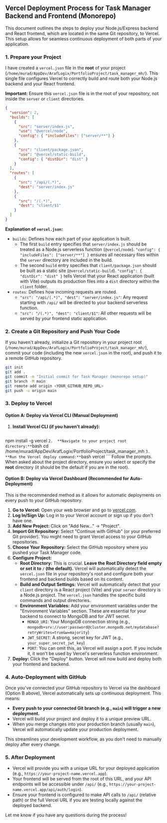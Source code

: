 ## Vercel Deployment Process for Task Manager Backend and Frontend (Monorepo)

This document outlines the steps to deploy your Node.js/Express backend and React frontend, which are located in the same Git repository, to Vercel. This setup allows for seamless continuous deployment of both parts of your application.

### 1. Prepare your Project

I have created a `vercel.json` file in the **root** of your project (`/home/murad/AppDev/ArafLogix/PortfolioProject/task_manager_mh/`). This single file configures Vercel to correctly build and route both your Node.js backend and your React frontend.

**Important:** Ensure this `vercel.json` file is in the root of your repository, not inside the `server` or `client` directories.

```json
{
  "version": 2,
  "builds": [
    {
      "src": "server/index.js",
      "use": "@vercel/node",
      "config": { "includeFiles": ["server/**"] }
    },
    {
      "src": "client/package.json",
      "use": "@vercel/static-build",
      "config": { "distDir": "dist" }
    }
  ],
  "routes": [
    {
      "src": "/api/(.*)",
      "dest": "server/index.js"
    },
    {
      "src": "/(.*)",
      "dest": "client/$1"
    }
  ]
}
```

**Explanation of `vercel.json`:**
*   `builds`: Defines how each part of your application is built.
    *   The first `build` entry specifies that `server/index.js` should be treated as a Node.js serverless function (`@vercel/node`). `"config": { "includeFiles": ["server/**"] }` ensures all necessary files within the `server` directory are included in the build.
    *   The second `build` entry specifies that `client/package.json` should be built as a static site (`@vercel/static-build`). `"config": { "distDir": "dist" }` tells Vercel that your React application (built with Vite) outputs its production files into a `dist` directory within the `client` folder.
*   `routes`: Defines how incoming requests are routed.
    *   `"src": "/api/(.*)", "dest": "server/index.js"`: Any request starting with `/api/` will be directed to your backend serverless function.
    *   `"src": "/(.*)", "dest": "client/$1"`: All other requests will be served by your frontend static application.

### 2. Create a Git Repository and Push Your Code

If you haven't already, initialize a Git repository in your project root (`/home/murad/AppDev/ArafLogix/PortfolioProject/task_manager_mh/`), commit your code (including the new `vercel.json` in the root), and push it to a remote GitHub repository.

```bash
git init
git add .
git commit -m "Initial commit for Task Manager (monorepo setup)"
git branch -M main
git remote add origin <YOUR_GITHUB_REPO_URL>
git push -u origin main
```

### 3. Deploy to Vercel

#### Option A: Deploy via Vercel CLI (Manual Deployment)

1.  **Install Vercel CLI (if you haven't already):**
    ```bash
npm install -g vercel
    ```
2.  **Navigate to your project root directory:**
    ```bash
cd /home/murad/AppDev/ArafLogix/PortfolioProject/task_manager_mh
    ```
3.  **Run the Vercel deploy command:**
    ```bash
vercel
    ```
    Follow the prompts. When asked about the project directory, ensure you select or specify the **root** directory (it should be the default if you are in the root).

#### Option B: Deploy via Vercel Dashboard (Recommended for Auto-Deployment)

This is the recommended method as it allows for automatic deployments on every push to your GitHub repository.

1.  **Go to Vercel:** Open your web browser and go to [vercel.com](https://vercel.com/).
2.  **Log In/Sign Up:** Log in to your Vercel account or sign up if you don't have one.
3.  **Add New Project:** Click on "Add New..." -> "Project".
4.  **Import Git Repository:** Select "Continue with GitHub" (or your preferred Git provider). You might need to grant Vercel access to your GitHub repositories.
5.  **Choose Your Repository:** Select the GitHub repository where you pushed your Task Manager code.
6.  **Configure Project:**
    *   **Root Directory:** This is crucial. **Leave the Root Directory field empty or set it to `/` (the default).** Vercel will automatically detect the `vercel.json` file in your repository's root and configure both your frontend and backend builds based on its content.
    *   **Build and Output Settings:** Vercel will automatically detect that your `client` directory is a React project (Vite) and your `server` directory is a Node.js project. The `vercel.json` handles the specific build commands and output directories.
    *   **Environment Variables:** Add your environment variables under the "Environment Variables" section. These are essential for your backend to connect to MongoDB and for JWT secret.
        *   `MONGO_URI`: Your MongoDB connection string (e.g., `mongodb+srv://user:password@cluster.mongodb.net/mydatabase?retryWrites=true&w=majority`)
        *   `JWT_SECRET`: A strong, secret key for JWT (e.g., `your_super_secret_jwt_key`)
        *   `PORT`: You can omit this, as Vercel will assign a port. If you include it, it won't be used by Vercel's serverless function environment.
7.  **Deploy:** Click the "Deploy" button. Vercel will now build and deploy both your frontend and backend.

### 4. Auto-Deployment with GitHub

Once you've connected your GitHub repository to Vercel via the dashboard (Option B above), Vercel automatically sets up continuous deployment. This means:

*   **Every push to your connected Git branch (e.g., `main`) will trigger a new deployment.**
*   Vercel will build your project and deploy it to a unique preview URL.
*   When you merge changes into your production branch (usually `main`), Vercel will automatically update your production deployment.

This streamlines your development workflow, as you don't need to manually deploy after every change.

### 5. After Deployment

*   Vercel will provide you with a unique URL for your deployed application (e.g., `https://your-project-name.vercel.app`).
*   Your frontend will be served from the root of this URL, and your API endpoints will be accessible under `/api/` (e.g., `https://your-project-name.vercel.app/api/auth/login`).
*   Ensure your frontend is configured to make API calls to `/api/` (relative path) or the full Vercel URL if you are testing locally against the deployed backend.

Let me know if you have any questions during the process!